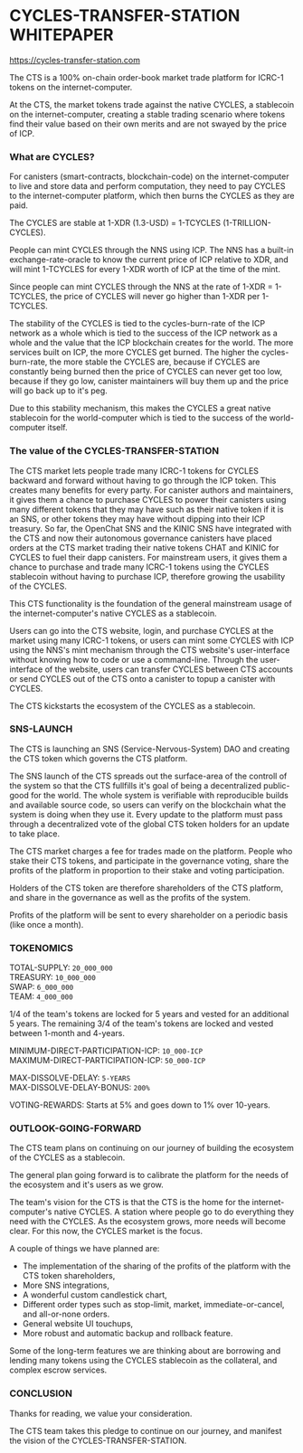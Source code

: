 # CYCLES-TRANSFER-STATION WHITEPAPER

https://cycles-transfer-station.com

The CTS is a 100% on-chain order-book market trade platform for ICRC-1 tokens on the internet-computer.

At the CTS, the market tokens trade against the native CYCLES, a stablecoin on the internet-computer, creating a stable trading scenario where tokens find their value based on their own merits and are not swayed by the price of ICP. 

### What are CYCLES?

For canisters (smart-contracts, blockchain-code) on the internet-computer to live and store data and perform computation, they need to pay CYCLES to the internet-computer platform, which then burns the CYCLES as they are paid.

The CYCLES are stable at 1-XDR (1.3-USD) = 1-TCYCLES (1-TRILLION-CYCLES).

People can mint CYCLES through the NNS using ICP. The NNS has a built-in exchange-rate-oracle to know the current price of ICP relative to XDR, and will mint 1-TCYCLES for every 1-XDR worth of ICP at the time of the mint.

Since people can mint CYCLES through the NNS at the rate of 1-XDR = 1-TCYCLES, the price of CYCLES will never go higher than 1-XDR per 1-TCYCLES.

The stability of the CYCLES is tied to the cycles-burn-rate of the ICP network as a whole which is tied to the success of the ICP network as a whole and the value that the ICP blockchain creates for the world. The more services built on ICP, the more CYCLES get burned. The higher the cycles-burn-rate, the more stable the CYCLES are, because if CYCLES are constantly being burned then the price of CYCLES can never get too low, because if they go low, canister maintainers will buy them up and the price will go back up to it's peg.

Due to this stability mechanism, this makes the CYCLES a great native stablecoin for the world-computer which is tied to the success of the world-computer itself.

### The value of the CYCLES-TRANSFER-STATION

The CTS market lets people trade many ICRC-1 tokens for CYCLES backward and forward without having to go through the ICP token. This creates many benefits for every party. For canister authors and maintainers, it gives them a chance to purchase CYCLES to power their canisters using many different tokens that they may have such as their native token if it is an SNS, or other tokens they may have without dipping into their ICP treasury. So far, the OpenChat SNS and the KINIC SNS have integrated with the CTS and now their autonomous governance canisters have placed orders at the CTS market trading their native tokens CHAT and KINIC for CYCLES to fuel their dapp canisters. For mainstream users, it gives them a chance to purchase and trade many ICRC-1 tokens using the CYCLES stablecoin without having to purchase ICP, therefore growing the usability of the CYCLES.

This CTS functionality is the foundation of the general mainstream usage of the internet-computer's native CYCLES as a stablecoin. 

Users can go into the CTS website, login, and purchase CYCLES at the market using many ICRC-1 tokens, or users can mint some CYCLES with ICP using the NNS's mint mechanism through the CTS website's user-interface without knowing how to code or use a command-line. Through the user-interface of the website, users can transfer CYCLES between CTS accounts or send CYCLES out of the CTS onto a canister to topup a canister with CYCLES.

The CTS kickstarts the ecosystem of the CYCLES as a stablecoin.

### SNS-LAUNCH

The CTS is launching an SNS (Service-Nervous-System) DAO and creating the CTS token which governs the CTS platform.

The SNS launch of the CTS spreads out the surface-area of the controll of the system so that the CTS fullfills it's goal of being a decentralized public-good for the world. The whole system is verifiable with reproducible builds and available source code, so users can verify on the blockchain what the system is doing when they use it. Every update to the platform must pass through a decentralized vote of the global CTS token holders for an update to take place. 

The CTS market charges a fee for trades made on the platform. People who stake their CTS tokens, and participate in the governance voting, share the profits of the platform in proportion to their stake and voting participation.

Holders of the CTS token are therefore shareholders of the CTS platform, and share in the governance as well as the profits of the system.

Profits of the platform will be sent to every shareholder on a periodic basis (like once a month).    

### TOKENOMICS

TOTAL-SUPPLY: `20_000_000`  
TREASURY: `10_000_000`  
SWAP: `6_000_000`  
TEAM: `4_000_000`  

1/4 of the team's tokens are locked for 5 years and vested for an additional 5 years. The remaining 3/4 of the team's tokens are locked and vested between 1-month and 4-years.

MINIMUM-DIRECT-PARTICIPATION-ICP: `10_000-ICP`  
MAXIMUM-DIRECT-PARTICIPATION-ICP: `50_000-ICP`  

MAX-DISSOLVE-DELAY: `5-YEARS`  
MAX-DISSOLVE-DELAY-BONUS: `200%`  

VOTING-REWARDS: Starts at 5% and goes down to 1% over 10-years.

### OUTLOOK-GOING-FORWARD

The CTS team plans on continuing on our journey of building the ecosystem of the CYCLES as a stablecoin.

The general plan going forward is to calibrate the platform for the needs of the ecosystem and it's users as we grow. 

The team's vision for the CTS is that the CTS is the home for the internet-computer's native CYCLES. A station where people go to do everything they need with the CYCLES. As the ecosystem grows, more needs will become clear. For this now, the CYCLES market is the focus.

A couple of things we have planned are: 
 - The implementation of the sharing of the profits of the platform with the CTS token shareholders, 
 - More SNS integrations, 
 - A wonderful custom candlestick chart,
 - Different order types such as stop-limit, market, immediate-or-cancel, and all-or-none orders.
 - General website UI touchups,
 - More robust and automatic backup and rollback feature.

Some of the long-term features we are thinking about are borrowing and lending many tokens using the CYCLES stablecoin as the collateral, and complex escrow services.

### CONCLUSION

Thanks for reading, we value your consideration.

The CTS team takes this pledge to continue on our journey, and manifest the vision of the CYCLES-TRANSFER-STATION. 



